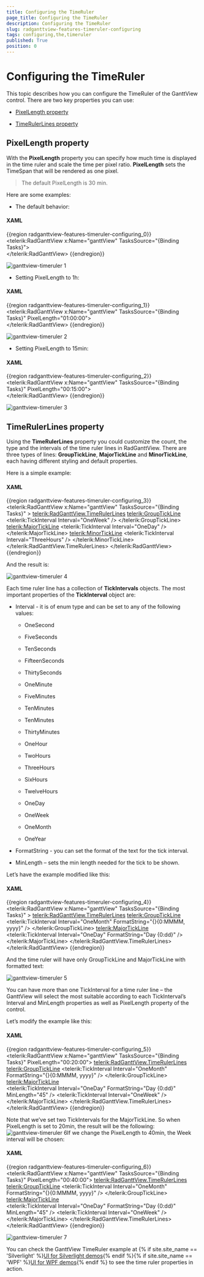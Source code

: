 ```yaml
---
title: Configuring the TimeRuler
page_title: Configuring the TimeRuler
description: Configuring the TimeRuler
slug: radganttview-features-timeruler-configuring
tags: configuring,the,timeruler
published: True
position: 0
---
```


# Configuring the TimeRuler

This topic describes how you can configure the TimeRuler of the GanttView control. There are two key properties you can use:

* [PixelLength property](#pixellength-property)

* [TimeRulerLines property](#timerulerlines-property)

## PixelLength property

With the __PixelLength__ property you  can specify how much time is displayed in the time ruler and scale the time per pixel ratio. __PixelLength__ sets the TimeSpan that will be rendered as one pixel.

>The default PixelLength is 30 min.

Here are some examples:

* The default behavior:

#### __XAML__

{{region radganttview-features-timeruler-configuring_0}}
	<telerik:RadGanttView x:Name="ganttView" TasksSource="{Binding Tasks}">		
	</telerik:RadGanttView>
{{endregion}}

![ganttview-timeruler 1](images/ganttview-timeruler_1.png)

* Setting PixelLength to 1h:

#### __XAML__

{{region radganttview-features-timeruler-configuring_1}}
	<telerik:RadGanttView x:Name="ganttView" TasksSource="{Binding Tasks}" PixelLength="01:00:00">		
	</telerik:RadGanttView>
{{endregion}}

![ganttview-timeruler 2](images/ganttview-timeruler_2.png)

* Setting PixelLength to 15min:

#### __XAML__

{{region radganttview-features-timeruler-configuring_2}}
	<telerik:RadGanttView x:Name="ganttView" TasksSource="{Binding Tasks}" PixelLength="00:15:00">		
	</telerik:RadGanttView>
{{endregion}}

![ganttview-timeruler 3](images/ganttview-timeruler_3.png)

## TimeRulerLines property

Using the __TimeRulerLines__ property you could customize the count, the type and the intervals of the time ruler lines in RadGanttView. There are three types of lines:  __GroupTickLine__, __MajorTickLine__  and __MinorTickLine__, each having different styling and default properties.

Here is a simple example:

#### __XAML__

{{region radganttview-features-timeruler-configuring_3}}
	<telerik:RadGanttView x:Name="ganttView" TasksSource="{Binding Tasks}" >
		<telerik:RadGanttView.TimeRulerLines>
			<telerik:GroupTickLine>
				<telerik:TickInterval Interval="OneWeek" />
			</telerik:GroupTickLine>
			<telerik:MajorTickLine>
				<telerik:TickInterval Interval="OneDay" />				
			</telerik:MajorTickLine>
			<telerik:MinorTickLine>
				<telerik:TickInterval Interval="ThreeHours" />
			</telerik:MinorTickLine>
		</telerik:RadGanttView.TimeRulerLines>
	</telerik:RadGanttView>
{{endregion}}

And the result is:

![ganttview-timeruler 4](images/ganttview-timeruler_4.png)

Each time ruler line has  a collection of __TickIntervals__ objects. The most important properties of the __TickInterval__ object are:

* Interval  - it is of enum type and can be set to any of the following values:

	* OneSecond

	* FiveSeconds

	* TenSeconds

	* FifteenSeconds

	* ThirtySeconds

	* OneMinute

	* FiveMinutes

	* TenMinutes

	* TenMinutes

	* ThirtyMinutes

	* OneHour

	* TwoHours

	* ThreeHours

	* SixHours

	* TwelveHours

	* OneDay

	* OneWeek

	* OneMonth

	* OneYear

* FormatString  - you can set the format of the text for the tick interval.

* MinLength – sets the min length needed for the tick to be shown.

Let’s have the example modified like this:

#### __XAML__

{{region radganttview-features-timeruler-configuring_4}}
	<telerik:RadGanttView x:Name="ganttView" TasksSource="{Binding Tasks}" >
		<telerik:RadGanttView.TimeRulerLines>
			<telerik:GroupTickLine>
					<telerik:TickInterval Interval="OneMonth" FormatString="{}{0:MMMM, yyyy}" />
			</telerik:GroupTickLine>
			<telerik:MajorTickLine>
					<telerik:TickInterval Interval="OneDay" FormatString="Day {0:dd}" />					
			</telerik:MajorTickLine>
		</telerik:RadGanttView.TimeRulerLines>
	</telerik:RadGanttView>
{{endregion}}

And the time ruler will have only GroupTickLine and MajorTickLine with formatted text:

![ganttview-timeruler 5](images/ganttview-timeruler_5.png)

You can have more than one TickInterval for a time ruler line – the GanttView will select the most suitable according to each TickInterval’s Interval and MinLength properties as well as PixelLength property of the control.

Let’s modify the example like this:

#### __XAML__

{{region radganttview-features-timeruler-configuring_5}}
	<telerik:RadGanttView x:Name="ganttView" TasksSource="{Binding Tasks}" PixelLength="00:20:00">
		<telerik:RadGanttView.TimeRulerLines>
			<telerik:GroupTickLine>
					<telerik:TickInterval Interval="OneMonth" FormatString="{}{0:MMMM, yyyy}" />
			</telerik:GroupTickLine>
			<telerik:MajorTickLine>					
					<telerik:TickInterval Interval="OneDay" FormatString="Day {0:dd}" MinLength="45" />
					<telerik:TickInterval Interval="OneWeek"  />
			</telerik:MajorTickLine>
		</telerik:RadGanttView.TimeRulerLines>
	</telerik:RadGanttView>
{{endregion}}

Note that we’ve set two TickIntervals for the MajorTickLine.  So when PixelLength is set to 20min, the result will be the following:![ganttview-timeruler 6](images/ganttview-timeruler_6.png)If we change the PixelLength to 40min, the Week interval will be chosen:

#### __XAML__

{{region radganttview-features-timeruler-configuring_6}}
	<telerik:RadGanttView x:Name="ganttView" TasksSource="{Binding Tasks}" PixelLength="00:40:00">
		<telerik:RadGanttView.TimeRulerLines>
			<telerik:GroupTickLine>
				<telerik:TickInterval Interval="OneMonth" FormatString="{}{0:MMMM, yyyy}" />
			</telerik:GroupTickLine>
			<telerik:MajorTickLine>					
				<telerik:TickInterval Interval="OneDay" FormatString="Day {0:dd}" MinLength="45" />
				<telerik:TickInterval Interval="OneWeek"  />
			</telerik:MajorTickLine>
		</telerik:RadGanttView.TimeRulerLines>
	</telerik:RadGanttView>
{{endregion}}

![ganttview-timeruler 7](images/ganttview-timeruler_7.png)

You can check the GanttView TimeRuler example at {% if site.site_name == 'Silverlight' %}[UI for Silverlight demos](http://demos.telerik.com/silverlight/#GanttView/Configuration/TimeRuler){% endif %}{% if site.site_name == 'WPF' %}[UI for WPF demos](http://demos.telerik.com/wpf/){% endif %} to see the time ruler properties in action. 

